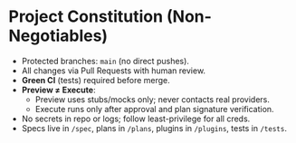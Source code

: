 # Project Constitution (Non-Negotiables)

- Protected branches: `main` (no direct pushes).
- All changes via Pull Requests with human review.
- **Green CI** (tests) required before merge.
- **Preview ≠ Execute**:
  - Preview uses stubs/mocks only; never contacts real providers.
  - Execute runs only after approval and plan signature verification.
- No secrets in repo or logs; follow least-privilege for all creds.
- Specs live in `/spec`, plans in `/plans`, plugins in `/plugins`, tests in `/tests`.
